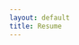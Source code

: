 ```yaml
---
layout: default
title: Resume
---
```

<!-- commented

# __R É S U M É__

---

## > education 🎓

* **2019-2020** [École de Technologie Supérieure] - Montréal, Canada

	Electrical Engineering, six-month exchange program

* **2017-2020** [Polytech Sorbonne] - Paris, France

	Embedded Systems Engineering, 3 years Master Science program

* **2015-2017** [Associate's Degree] - Metz, France

	Electronics, First Class Honours

---

## > skills 🔧

* **Programming Languages:** C, C++, Python, VHDL, Assembly, Java, HTML/CSS, SQL

* **Hardware:** ARM Cortex, SoC, KiCad, Altera & Xilinx FPGA, Arduino, Raspberry

* **Software:** Eclipse, IAR, STM32Cube, Keil uVision, mbed, Qt Creator, Quartus, ModelSim

* **Tools:** FreeRTOS, Posix API, Git, make, bash, LaTeX, U-Boot, BuildRoot, QEMU

---

## > projects 🚀

* VHDL

	* **32 Bit MIPS Processor:** implemented and simulatated the entire CPU on ModelSim

	* **UART RS-232:** designed the architecture and the reference design of the IP

* C/C++

	* **Drone remote control:** built the RTOS based on a Linux kernel and developed a multi-task real-time optimized firmware <font size="2">(TI OMAP3630 - ARM Cortex A8)</font>

	* **IoT system:** developed a system for monitoring parameters affecting plants growth
	Cloud solution based on Sigfox and Microsoft Azure <font size="2">(STM32L432KC - ARM Cortex M4)</font>

	* **Line tracking robot:** interdisciplinary project <font size="2">(LPC1768 - ARM Cortex M3)</font>

---

## > experience 👔

* **Embedded Software Intern**, [STMicroelectronics] <font size="2">(January-July 2020)</font>

	Enhancement of a software layer allowing the abstraction of a communication based on a serial interface with DMA. This module supports UART, I2C and SPI protocols.

* **Embedded IoT Intern**, [Zerynth] <font size="2">(June-August 2019)</font>

	Designed an IoT solution for the monitoring of a plant nursery. The system was based on ESP32, powered by solar energy and implemented GSM connectivity.

* **IoT Prototype Intern**, [Azura Group] <font size="2">(June-July 2018)</font>

	Carried out range and power tests for a LoRaWAN connection between antennas and gateway.

* **Arduino Developer Intern**, [CERAH] <font size="2">(May-June 2016)</font>

	Implemented a speed measurement system for a machine checking the resistance of wheelchair wheels. Helped with the design of a laser scanner which allows the digitalization of prosthetic interlocking devices.

---

## > relevant courses 📚

* **Electronics:**

	Fundamentals of Analog and Digital Electronics, Automatic Control Systems, Sensors,
Telecommunications, Signal Processing, Power Management for Embedded Systems

* **Computer Science:**

	Algorithms, Microcontrollers and Processors Architecture, Networks & Protocols, Co-design,
Compilers, Object-Oriented Programming, Operating Systems, Linux Device Drivers

---

## > languages 🌐

* 🇬🇧 **English**: advanced

* 🇮🇹 **Italian**: native speaker

* 🇫🇷 **French**: bilingual

* 🇦🇪 **Arabic**: basic knowledge

---

## > others 💡

* Volunteer at [VivaTech] in 2018 and 2019

* 4th price at [SoNumAir] hackathon

[SoNumAir]: https://www.atmo-hdf.fr/projets/projets-en-cours/sonumair.html
[VivaTech]: https://vivatechnology.com/
[École de Technologie Supérieure]: https://www.etsmtl.ca/
[Polytech Sorbonne]: https://www.polytech.sorbonne-universite.fr/
[Associate's Degree]: https://www.univ-lorraine.fr/
[STMicroelectronics]: https://www.st.com
[Zerynth]: https://www.zerynth.com
[Azura Group]: https://www.azura-group.com/en
[CERAH]: https://www.invalides.fr/le-centre-detudes-et-de-recherche-sur-lappareillage-des-handicapes
